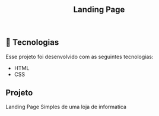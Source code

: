 <h2 align="center">
  Landing Page 
</h2>

<br>

## 🚀 Tecnologias

Esse projeto foi desenvolvido com as seguintes tecnologias:

- HTML
- CSS

## Projeto

Landing Page Simples de uma loja de informatica
